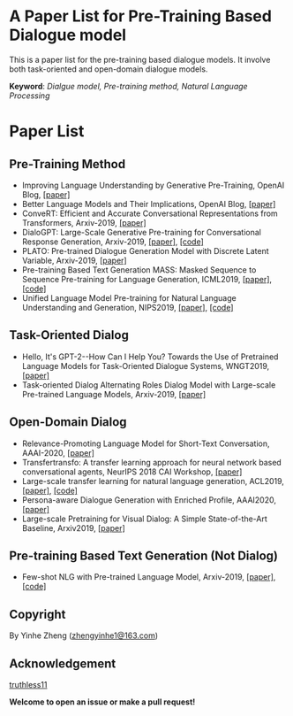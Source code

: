 # A Paper List for Pre-Training Based Dialogue model

This is a paper list for the pre-training based dialogue models. It involve both task-oriented and open-domain dialogue models.

**Keyword**: *Dialgue model, Pre-training method, Natural Language Processing*

# Paper List

## Pre-Training Method

- Improving Language Understanding by Generative Pre-Training, OpenAI Blog, [[paper]](https://s3-us-west-2.amazonaws.com/openai-assets/research-covers/language-unsupervised/language_understanding_paper.pdf)
- Better Language Models and Their Implications, OpenAI Blog, [[paper]](https://cdn.openai.com/better-language-models/language_models_are_unsupervised_multitask_learners.pdf)
- ConveRT: Efficient and Accurate Conversational Representations from Transformers, Arxiv-2019, [[paper]](https://arxiv.org/abs/1911.03688)
- DialoGPT: Large-Scale Generative Pre-training for Conversational Response Generation, Arxiv-2019, [[paper]](https://arxiv.org/abs/1911.00536), [[code]](https://github.com/microsoft/DialoGPT)
- PLATO: Pre-trained Dialogue Generation Model with Discrete Latent Variable, Arxiv-2019, [[paper]](https://arxiv.org/abs/1910.07931)
- Pre-training Based Text Generation MASS: Masked Sequence to Sequence Pre-training for Language Generation, ICML2019, [[paper]](https://arxiv.org/pdf/1905.02450), [[code]](https://github.com/microsoft/MASS)
- Unified Language Model Pre-training for Natural Language Understanding and Generation, NIPS2019, [[paper]](https://arxiv.org/abs/1905.03197), [[code]](https://github.com/microsoft/unilm)

## Task-Oriented Dialog

- Hello, It's GPT-2--How Can I Help You? Towards the Use of Pretrained Language Models for Task-Oriented Dialogue Systems, WNGT2019, [[paper]](https://arxiv.org/abs/1907.05774)
- Task-oriented Dialog Alternating Roles Dialog Model with Large-scale Pre-trained Language Models, Arxiv-2019, [[paper]](https://arxiv.org/abs/1910.03756)

## Open-Domain Dialog

- Relevance-Promoting Language Model for Short-Text Conversation, AAAI-2020, [[paper]](https://arxiv.org/abs/1911.11489)
- Transfertransfo: A transfer learning approach for neural network based conversational agents, NeurIPS 2018 CAI Workshop, [[paper]](https://arxiv.org/abs/1901.08149)
- Large-scale transfer learning for natural language generation, ACL2019, [[paper]](https://www.aclweb.org/anthology/P19-1608/), [[code]](https://github.com/atselousov/transformer_chatbot_experiments)
- Persona-aware Dialogue Generation with Enriched Profile, AAAI2020, [[paper]](https://arxiv.org/abs/1901.09672)
- Large-scale Pretraining for Visual Dialog: A Simple State-of-the-Art Baseline, Arxiv2019, [[paper]](https://arxiv.org/abs/1912.02379)

## Pre-training Based Text Generation (Not Dialog)

- Few-shot NLG with Pre-trained Language Model, Arxiv-2019, [[paper]](https://arxiv.org/abs/1904.09521), [[code]](https://github.com/czyssrs/Few-Shot-NLG)

## Copyright 
By Yinhe Zheng (zhengyinhe1@163.com)

## Acknowledgement
[truthless11](https://github.com/truthless11)

**Welcome to open an issue or make a pull request!**
